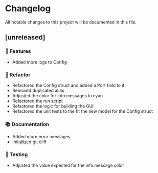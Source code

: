 # Changelog

All notable changes to this project will be documented in this file.

## [unreleased]

### 🚀 Features

- Added more logs to Config

### 🚜 Refactor

- Refactored the Config struct and added a Port field to it
- Removed duplicated alias
- Adjusted the color for info messages to cyan
- Refactored the run script
- Refactored the logic for building the GUI
- Refactored the unit tests to the fit the new model for the Config struct

### 📚 Documentation

- Added more error messages
- Initialized git cliff

### 🧪 Testing

- Adjusted the value expected for the info message color

<!-- generated by git-cliff -->

